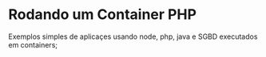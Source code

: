 # Rodando um Container PHP

Exemplos simples de aplicaçes usando node, php, java e SGBD executados em containers;
